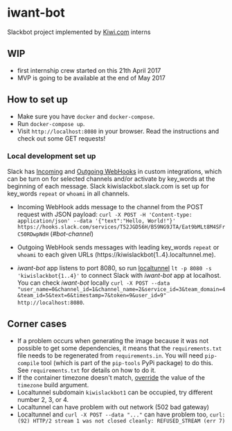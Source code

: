 # iwant-bot
Slackbot project implemented by [Kiwi.com](Kiwi.com) interns

## WIP
- first internship crew started on this 21th April 2017
- MVP is going to be available at the end of May 2017

## How to set up

* Make sure you have `docker` and `docker-compose`.
* Run `docker-compose up`.
* Visit `http://localhost:8080` in your browser. Read the instructions and check out some GET requests!

### Local development set up

Slack has [Incoming](https://api.slack.com/incoming-webhooks) and
[Outgoing WebHooks](https://api.slack.com/custom-integrations/outgoing-webhooks) in custom integrations,
which can be turn on for selected channels and/or activate by key_words at the beginning of each message.
Slack kiwislackbot.slack.com is set up for key_words `repeat` or `whoami` in all channels.

* Incoming WebHook adds message to the channel from the POST request with JSON payload:
`curl -X POST -H 'Content-type: application/json' --data '{"text":"Hello, World!"}' https://hooks.slack.com/services/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`
(_#bot-channel_)

* Outgoing WebHook sends messages with leading key_words `repeat` or `whoami` to
 each given URLs (https://kiwislackbot{1..4}.localtunnel.me).

* _iwant-bot_ app listens to port 8080, so run [localtunnel](https://localtunnel.github.io/www/)
`lt -p 8080 -s 'kiwislackbot{1..4}'` to connect Slack with _iwant-bot_ app at localhost.
You can check _iwant-bot_ locally
`curl -X POST --data "user_name=0&channel_id=1&channel_name=2&service_id=3&team_domain=4&team_id=5&text=6&timestamp=7&token=9&user_id=9" http://localhost:8080`.

## Corner cases

* If a problem occurs when generating the image because it was not possible to get some dependencies, it means that the `requirements.txt` file needs to be regenerated from `requirements.in`.
  You will need `pip-compile` tool (which is part of the `pip-tools` PyPi package) to do this.
  See `requirements.txt` for details on how to do it.
* If the container timezone doesn't match, [override](https://docs.docker.com/compose/extends/#multiple-compose-files) the value of the `timezone` build argument.
* Localtunnel subdomain `kiwislackbot1` can be occupied, try different number 2, 3, or 4.
* Localtunnel can have problem with out network (502 bad gateway)
* Localtunnel and `curl -X POST --data "..."` can have problem too,
`curl: (92) HTTP/2 stream 1 was not closed cleanly: REFUSED_STREAM (err 7)`
